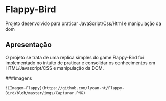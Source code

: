 # Flappy-Bird
Projeto desenvolvido para praticar JavaScript/Css/Html e manipulação da dom

## Apresentação
  O projeto se trata de uma replica simples do game Flappy-Bird foi implementado no intuito de praticar e consolidar os conhecimentos em     HTML/Javascript/CSS e manipulação da DOM.
  
  
###Imagens

    ![Imagem-Flappy](https://github.com/lycan-nt/Flappy-Bird/blob/master/imgs/Capturar.PNG)

